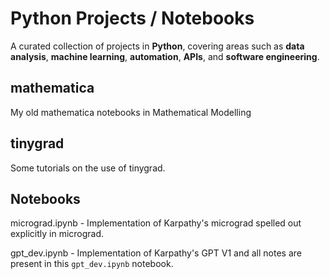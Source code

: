 # Python Projects / Notebooks 

A curated collection of projects in **Python**, covering areas such as **data analysis**, **machine learning**, **automation**, **APIs**, and **software engineering**.

## mathematica

My old mathematica notebooks in Mathematical Modelling

## tinygrad

Some tutorials on the use of tinygrad.

## Notebooks

micrograd.ipynb
    - Implementation of Karpathy's micrograd spelled out explicitly in micrograd.

gpt_dev.ipynb
    - Implementation of Karpathy's GPT V1 and all notes are present in this ```gpt_dev.ipynb``` notebook.